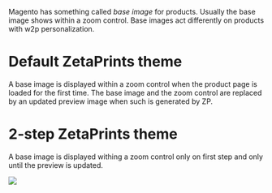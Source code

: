 Magento has something called _base image_ for products. Usually the base image shows within a zoom control. Base images act differently on products with w2p personalization.

# Default ZetaPrints theme #
A base image is displayed within a zoom control when the product page is loaded for the first time. The base image and the zoom control are replaced by an updated preview image when such is generated by ZP.

# 2-step ZetaPrints theme #
A base image is displayed withing a zoom control only on first step and only until the preview is updated.

[![](http://www.zetaprints.com/help/img/magento_w2p_images/magento_support_text.png)](http://www.zetaprints.com/magento-web-to-print/magento-partners)
